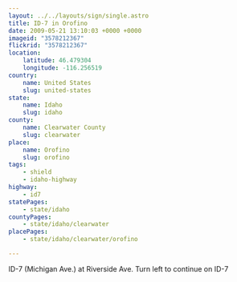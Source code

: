 ```yaml
---
layout: ../../layouts/sign/single.astro
title: ID-7 in Orofino
date: 2009-05-21 13:10:03 +0000 +0000
imageid: "3578212367"
flickrid: "3578212367"
location:
    latitude: 46.479304
    longitude: -116.256519
country:
    name: United States
    slug: united-states
state:
    name: Idaho
    slug: idaho
county:
    name: Clearwater County
    slug: clearwater
place:
    name: Orofino
    slug: orofino
tags:
    - shield
    - idaho-highway
highway:
    - id7
statePages:
    - state/idaho
countyPages:
    - state/idaho/clearwater
placePages:
    - state/idaho/clearwater/orofino

---
```

ID-7 (Michigan Ave.) at Riverside Ave. Turn left to continue on ID-7